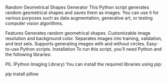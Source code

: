 Random Geometrical Shapes Generator
This Python script generates random geometrical shapes and saves them as images. You can use it for various purposes such as data augmentation, generative art, or testing computer vision algorithms.

Features
Generates random geometrical shapes.
Customizable image resolution and background color.
Separates images into training, validation, and test sets.
Supports generating images with and without circles.
Easy-to-use Python scripts.
Installation
To run this script, you'll need Python and the following libraries:

PIL (Python Imaging Library)
You can install the required libraries using pip:

pip install pillow
